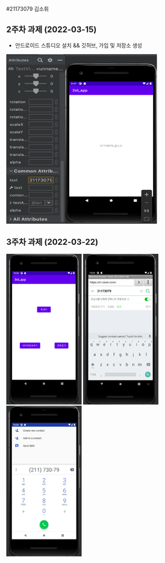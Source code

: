 #21173079 김소휘

## 2주차 과제 (2022-03-15)
- 안드로이드 스튜디오 설치 && 깃허브, 가입 및 저장소 생성

<img width="400" height="450" src="./pic/2st.png"></img>


## 3주차 과제 (2022-03-22)

<img width="200" height="400" src="./pic/3주차_메인.png"></img>
<img width="200" height="400" src="./pic/3주차_네이버.png"></img>
<img width="200" height="400" src="./pic/3주차_전화걸기.png"></img>

